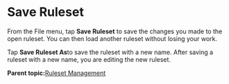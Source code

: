 # Save Ruleset

From the File menu, tap **Save Ruleset** to save the changes you made to the open ruleset. You can then load another ruleset without losing your work.

Tap **Save Ruleset As**to save the ruleset with a new name. After saving a ruleset with a new name, you are editing the new ruleset.

**Parent topic:**[Ruleset Management](../Rule-Manager/Process_Management.md)

